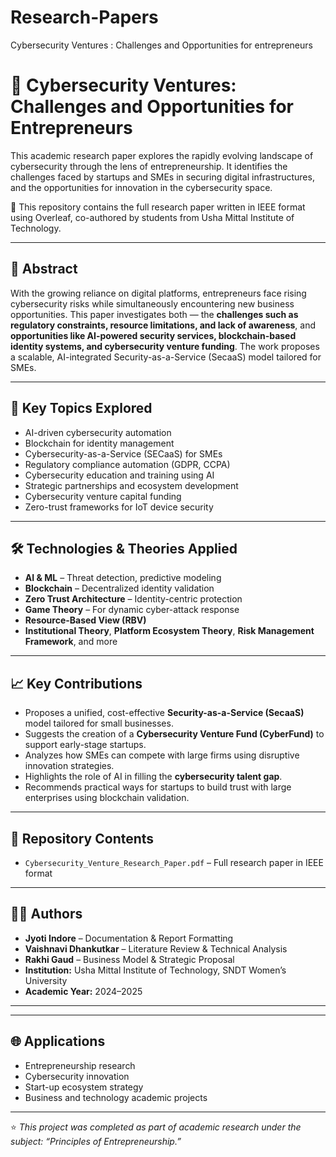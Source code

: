 # Research-Papers
Cybersecurity Ventures : Challenges and Opportunities for entrepreneurs
# 🔐 Cybersecurity Ventures: Challenges and Opportunities for Entrepreneurs

This academic research paper explores the rapidly evolving landscape of cybersecurity through the lens of entrepreneurship. It identifies the challenges faced by startups and SMEs in securing digital infrastructures, and the opportunities for innovation in the cybersecurity space.

📄 This repository contains the full research paper written in IEEE format using Overleaf, co-authored by students from Usha Mittal Institute of Technology.

---

## 📌 Abstract

With the growing reliance on digital platforms, entrepreneurs face rising cybersecurity risks while simultaneously encountering new business opportunities. This paper investigates both — the **challenges such as regulatory constraints, resource limitations, and lack of awareness**, and **opportunities like AI-powered security services, blockchain-based identity systems, and cybersecurity venture funding**. The work proposes a scalable, AI-integrated Security-as-a-Service (SecaaS) model tailored for SMEs.

---

## 🧩 Key Topics Explored

- AI-driven cybersecurity automation  
- Blockchain for identity management  
- Cybersecurity-as-a-Service (SECaaS) for SMEs  
- Regulatory compliance automation (GDPR, CCPA)  
- Cybersecurity education and training using AI  
- Strategic partnerships and ecosystem development  
- Cybersecurity venture capital funding  
- Zero-trust frameworks for IoT device security  

---

## 🛠 Technologies & Theories Applied

- **AI & ML** – Threat detection, predictive modeling  
- **Blockchain** – Decentralized identity validation  
- **Zero Trust Architecture** – Identity-centric protection  
- **Game Theory** – For dynamic cyber-attack response  
- **Resource-Based View (RBV)**  
- **Institutional Theory**, **Platform Ecosystem Theory**, **Risk Management Framework**, and more  

---

## 📈 Key Contributions

- Proposes a unified, cost-effective **Security-as-a-Service (SecaaS)** model tailored for small businesses.
- Suggests the creation of a **Cybersecurity Venture Fund (CyberFund)** to support early-stage startups.
- Analyzes how SMEs can compete with large firms using disruptive innovation strategies.
- Highlights the role of AI in filling the **cybersecurity talent gap**.
- Recommends practical ways for startups to build trust with large enterprises using blockchain validation.

---

## 📁 Repository Contents

- `Cybersecurity_Venture_Research_Paper.pdf` – Full research paper in IEEE format

---

## 👩‍💻 Authors

- **Jyoti Indore** – Documentation & Report Formatting  
- **Vaishnavi Dhankutkar** – Literature Review & Technical Analysis  
- **Rakhi Gaud** – Business Model & Strategic Proposal  
- **Institution:** Usha Mittal Institute of Technology, SNDT Women’s University  
- **Academic Year:** 2024–2025

---


---

## 🌐 Applications

- Entrepreneurship research  
- Cybersecurity innovation  
- Start-up ecosystem strategy  
- Business and technology academic projects

---

⭐ *This project was completed as part of academic research under the subject: “Principles of Entrepreneurship.”*
